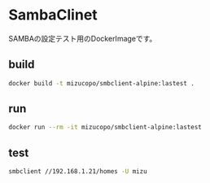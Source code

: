 # SambaClinet

SAMBAの設定テスト用のDockerImageです。

## build

```sh
docker build -t mizucopo/smbclient-alpine:lastest .
```

## run

```sh
docker run --rm -it mizucopo/smbclient-alpine:lastest
```

## test

```sh
smbclient //192.168.1.21/homes -U mizu
```
